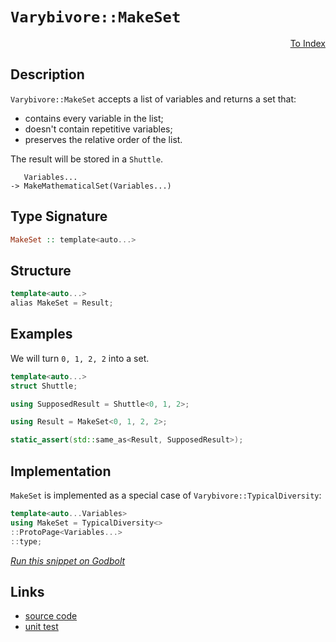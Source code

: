 <!-- Copyright 2024 Feng Mofan
SPDX-License-Identifier: Apache-2.0 -->

# `Varybivore::MakeSet`

<p style='text-align: right;'><a href="../../../index.md#list-modifications-7">To Index</a></p>

## Description

`Varybivore::MakeSet` accepts a list of variables and returns a set that:

- contains every variable in the list;
- doesn't contain repetitive variables;
- preserves the relative order of the list.

The result will be stored in a `Shuttle`.

<pre><code>   Variables...
-> MakeMathematicalSet(Variables...)</code></pre>

## Type Signature

```Haskell
MakeSet :: template<auto...>
```

## Structure

```C++
template<auto...>
alias MakeSet = Result;
```

## Examples

We will turn `0, 1, 2, 2` into a set.

```C++
template<auto...>
struct Shuttle;

using SupposedResult = Shuttle<0, 1, 2>;

using Result = MakeSet<0, 1, 2, 2>;

static_assert(std::same_as<Result, SupposedResult>);
```

## Implementation

`MakeSet` is implemented as a special case of `Varybivore::TypicalDiversity`:

```C++
template<auto...Variables>
using MakeSet = TypicalDiversity<>
::ProtoPage<Variables...>
::type;
```

[*Run this snippet on Godbolt*](https://godbolt.org/#z:OYLghAFBqd5QCxAYwPYBMCmBRdBLAF1QCcAaPECAMzwBtMA7AQwFtMQByARg9KtQYEAysib0QXACx8BBAKoBnTAAUAHpwAMvAFYTStJg1DIApACYAQuYukl9ZATwDKjdAGFUtAK4sGIAKwAzKSuADJ4DJgAcj4ARpjEAQCcpAAOqAqETgwe3r4BwemZjgLhkTEs8Yn%2BKXaYDtlCBEzEBLk%2BfkG2mPYlDE0tBGXRcQnJts2t7fldCpNDESOVYzUAlLaoXsTI7BzmgRHI3lgA1CaBbl6OtIQAnufYJhoAgk/PBJgsqQYf525MV1QJwAai08ExYvQHm85sQvA4TgBZASoIgMe4vEwAdgsJzmTEcyBOaAYc0wqlSxBOAKIJwAbmIvJgzjjQcRwZDMNiACLnXE8vlvN4fL4/LkXGmoAB0MuhL1h8IIJyECCuBChgSsmJeIu%2BBPF/0BMqlAElSal6h90GyOfQFHLngqEQAVW6pPCiWjcvB0hLFW4gE6pLyQj1IlFo%2B4XM0KC0OTDWsEQu0PY1CnFvAD0mZOACV6ltMr6Tv8lCA3idKyddWK/pKTjG444jDbk5hSNSjTL83NW5z7YFHi8q3iCHCEcpiKjUMomMAucOq9itc8RyOvJkjNW3czztzR%2BgQCgBPg%2BmIK2vK38L5eR3NDyA8AoAPqxJhKZ%2BoKh/ZEMafov5G0tCJgD7DVsA7V13U9b1fWIf0HiPBlvHbM5F1vKsoI9MRYL9O4OxvDCTiwmCfTwggozcID40Tdk2wUY0O2o5tQKTTkHQwxCQAoi0jxrfUTknadZ3nP4ewIMDMAY2VBz4ndBXQlleU1IUXmzE4LHfZlS3YQj%2BN%2BCVAQbc1gJbNjwMIp0lSEogRINZiQMkjilwzRT103YBtwtM5An3e8jxJU9snPNylwuQiMP8x8XzfD8vx/CMBEohyzLo9jB0gt1sK9Mj4LuLjkKZAjQsvFU1Q1KiTJoyTpKlB5itXIjKzKgh1XsqqrRqxjjNjUzWLSiySp87A5ItBTGqvLFlJXPTPj1AzDSIY0aucysNxAwS513XzBKnWytr%2BLqZMeFTMSm8bhTm2tDKWmUVsHN51q3REmAAa0wIRMCVPdiKy0i4IQ8KHpeI8bJnA6LiOurgeeUbxRmtSACpkZR1HMyzFHnWwIRnRR9GkdRwn8deTEzAOBgji8U4/iuOh8phy7RX1Osu2hodHTHRVlVVVqNQR54ns8oQvFSIoEx7LxaG%2BnaWrav4NA7LgOzMaFTpJgWPLzKTJel/cXvez6CHlxXleV1X%2BfxQln3fJRWggKKFFYTBrYHNwJaljthdFjJxe1qWHlWPkOHWWhOH8Xg/A4LRSFQTg3Gsaw8U2bZdzJnhSAITRg/WV6AjMKUsTMSQAA5i/8DQkn8MwNAANmL4JQ44SReBYCQNAVyPo9jjheAUEAFczqPg9IOBYBgRAQE2AhgwIchKDQL46ASKInc4VRi5rgBaGvJBOYBkCJKQpTMXgE0IEg8EPJX%2BEEEQxHYKQZEERQVHUIfSF0JWAHdiCYVJOB4CHMOEcs4x04AAeSuDPE4X4Tjry3jvPeB8ThHzMCcCAHhF70CpPsLgqxeCDy0OsCASAF7umwXPCAZCl6JGAFIMwfA6AfHgpQWIoDYgRBaAGbgvAOHMGILccBsRtCWgAbwBebBBDgIYLQbh0csCxC8MAf4tBaB9x4aQLALBDDAHEO/fAxBgK%2BnUdHckBYPhiPIIIHooCbixF/gIjwWBQFjjwK3DRcFYg%2B25J8HRNwjBZ3WFQAwwAFDAjwJgL%2B4CLSR3TjfYQnoH7SHiS/NQoDP76B0SgBOlh9B4FiH3SA6xUCpD6Ooze949ymEsNYauvBUBwXZFgQpEB1h1AaM4CArhph%2BCVmERYFQqh6CKFkAQPThkZFGQwYYgyxhK3aX0AYUxPAdD0Asxo8wZmjESPM%2BY4zdmDC2csHZbTk47AkEAjg4dSCd3qZwOBG9t6733ofSQx90G4HPjgtO%2BCM6BPWAgTATAsCJFaaQXOkhAhSiSIELEkgNCSCLjXdu/ga4pEbs3UgrdAhcClDXLgdckjFwJf4SQXAaiBBrjc0B3de79z%2BUPYh48SGTygVcSh1DsErzYJwFoLA6RYk3kwYkBgtxcCSFKXFpjTwXyvk/BJ98JDJNkKkt%2B0ddAMJ/n/MRlzrm3LARwSB08rgwKoNSYg/LBXCqODolBEqpXoMweQhIZwyZmF%2BYQ4eLLOUJA5agLBYw%2BUCs3jaow4quAKxoFLP0rD2GcIEZYvhXChEiIcJYiRjACDSNkaAhRSiVFqMsVovxux5F4EMQ0YxoCzHICuLsdOEQPiN2jnYhxtwnGloIeydx6dPHeN8UYfxoBGV8BCWEiJUSYmWPiXfcQj8UlKDSe/DVmSAnVKsLkuxLTimlOyOUypvl121K7o0y%2BUl4BtJ6MBTp3SVn5D6QwdARyhlKxGX0fZaRJl9GfXM7ovQNmDA/esgQSyFjlG2WsvZd7ekTEOQMiDeCNhbHOYhxueqaX3KDVakVtrxWSqlBoD5Mrvk4o9f80ggLgVjDBRiluIBAgSoRViGoWIsSBERZIHeSt9W0tsPSz1TL4AsqnjPP1AbiDct2HyxBLAFB0iJHSPDYo5in2I5fPQM7ElKvlaq9J9HSBav/jw3VID37dyNdA2B0nd6yfk/SJT%2Bo5iOv9c6kjgQyMju9S5mhYnXMgHk6LZ8imkjPmUwQa2Fqd6MOjSwiAbD35JoTRoxLgjhGiI0RmqRMi5G8DzcosQhaNHFsHZ2zR5ajHnvfjWutljG02Pfq2rhHaXHdssX2pQPjtGDpAoE0dc5x2ROiYwadshZ1JJ04utVOh9OiuMDkmwW6L0x13QIdRmZ/JHssHUmOp7mlLeA34Lpj6P39PA8ciZxRsgfrfdkH9Oy/3Xv6FBvIMGDugbu5BwD0HPutA%2B4hhQZyH4mepWZzDkWbNyYUw5j4TmICfKICRvBBDyOUZBZQS5mLW5mAlYEQI/hy5kvbrjrEdcQdd04HSge5GIVYmPsxrgUgkhMZhVwLE%2BhOCBFM%2BTnuDKiGXJPmTu5POBPrABtkEAkggA)

## Links

- [source code](../../../../conceptrodon/descend/descend/varybivore/make_set.hpp)
- [unit test](../../../../tests/unit/metafunctions/varybivore/make_set.test.hpp)
